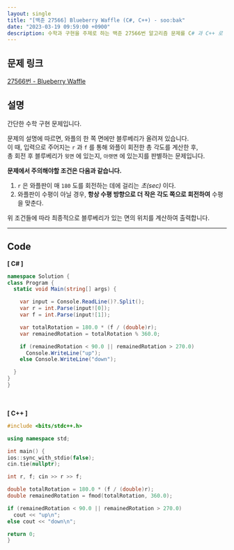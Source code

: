 ```yaml
---
layout: single
title: "[백준 27566] Blueberry Waffle (C#, C++) - soo:bak"
date: "2023-03-19 09:59:00 +0900"
description: 수학과 구현을 주제로 하는 백준 27566번 알고리즘 문제를 C# 과 C++ 로 풀이 및 해설
---
```


## 문제 링크
  [27566번 - Blueberry Waffle](https://www.acmicpc.net/problem/27566)

## 설명
  간단한 수학 구현 문제입니다. <br>

  문제의 설명에 따르면, 와플의 한 쪽 면에만 블루베리가 올려져 있습니다. <br>
  이 때, 입력으로 주어지는 `r` 과 `f` 를 통해 와플이 회전한 총 각도를 계산한 후, <br>
  총 회전 후 블루베리가 `윗면` 에 있는지, `아랫면` 에 있는지를 판별하는 문제입니다. <br>

  <b>문제에서 주의해야할 조건은 다음과 같습니다.</b>
  1. `r` 은 와플판이 매 `180` 도를 회전하는 데에 걸리는 <i>초(sec)</i> 이다.
  2. 와플판이 수평이 아닐 경우, <b>항상 수평 방향으로 더 작은 각도 쪽으로 회전하여</b> 수평을 맞춘다.

  위 조건들에 따라 최종적으로 블루베리가 있는 면의 위치를 계산하여 출력합니다. <br>

- - -

## Code
<b>[ C# ] </b>
<br>

  ```c#
namespace Solution {
  class Program {
    static void Main(string[] args) {

      var input = Console.ReadLine()?.Split();
      var r = int.Parse(input![0]);
      var f = int.Parse(input![1]);

      var totalRotation = 180.0 * (f / (double)r);
      var remainedRotation = totalRotation % 360.0;

      if (remainedRotation < 90.0 || remainedRotation > 270.0)
        Console.WriteLine("up");
      else Console.WriteLine("down");

    }
  }
}
  ```
<br><br>
<b>[ C++ ] </b>
<br>

  ```c++
#include <bits/stdc++.h>

using namespace std;

int main() {
  ios::sync_with_stdio(false);
  cin.tie(nullptr);

  int r, f; cin >> r >> f;

  double totalRotation = 180.0 * (f / (double)r);
  double remainedRotation = fmod(totalRotation, 360.0);

  if (remainedRotation < 90.0 || remainedRotation > 270.0)
    cout << "up\n";
  else cout << "down\n";

  return 0;
}
  ```
